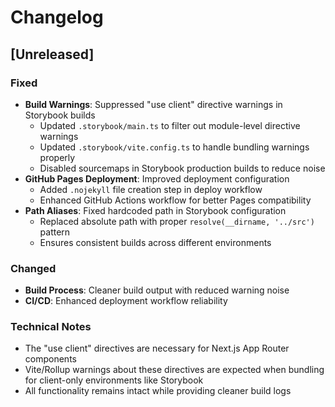 # Changelog

## [Unreleased]

### Fixed

- **Build Warnings**: Suppressed "use client" directive warnings in Storybook builds
  - Updated `.storybook/main.ts` to filter out module-level directive warnings
  - Updated `.storybook/vite.config.ts` to handle bundling warnings properly
  - Disabled sourcemaps in Storybook production builds to reduce noise
- **GitHub Pages Deployment**: Improved deployment configuration
  - Added `.nojekyll` file creation step in deploy workflow
  - Enhanced GitHub Actions workflow for better Pages compatibility
- **Path Aliases**: Fixed hardcoded path in Storybook configuration
  - Replaced absolute path with proper `resolve(__dirname, '../src')` pattern
  - Ensures consistent builds across different environments

### Changed

- **Build Process**: Cleaner build output with reduced warning noise
- **CI/CD**: Enhanced deployment workflow reliability

### Technical Notes

- The "use client" directives are necessary for Next.js App Router components
- Vite/Rollup warnings about these directives are expected when bundling for client-only environments like Storybook
- All functionality remains intact while providing cleaner build logs
